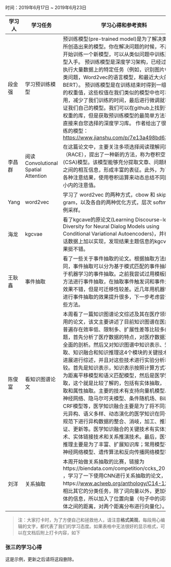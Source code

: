 时间：2019年6月17日 ~ 2019年6月23日

| 学习人  | 学习任务    | 学习心得和参考资料                                |
| ---- | ------- | ---------------------------------------- |
| 段金强   | 学习预训练模型 | 预训练模型(pre-trained model)是为了解决类似问题所创造出来的模型。你在解决问题的时候，不用从零开始训练一个新模型，可以从类似问题中训练过的模型入手。 预训练模型是深度学习架构，已经过训练以执行大量数据上的特定任务（例如，识别图片中的分类问题，Word2vec的语言模型，和最近大火的BERT）。 预训练模型是在训练结束时得到一组比较好的权重值，这些权值在我们类似的模型中也可以使用，减少了我们训练的时间，最后进行微调就可以验证我们自己的模型。我们可以在github上找到许多具有权重的库，但是获取预训练模型的最简单方法可能是直接来自您选择的深度学习库。 作者给出了很多预训练的模型：<https://www.jianshu.com/p/7e13a498bd63> |
| 李昌群 | 阅读Convolutional Spatial Attention | 在这篇论文中，主要关注多项选择阅读理解问题（RACE），提出了一种新的方法，称为卷积空间注意(CSA)模型。该模型能够充分提取文章、问题和候选项之间的相互信息，形成丰富的表征。此外，为了合并各种注意结果，使用卷积运算来动态总结不同区域大小内的注意值。 |
| Yang | word2vec | 学习了 word2vec 的两种方式，cbow 和 skip-gram，以及各自的两种优化方式，层次 softmax 和负例采样。|
| 海龙 | kgcvae | 看了kgcave的原论文(Learning Discourse-level Diversity for Neural Dialog Models using Conditional Variational Autoencoders)，并在微博对话数据上加以实现，发现结果主题信息的kgcvae的效果挺不错。|
| 王耿鑫 | 事件抽取 | 看了一些关于事件抽取的论文。根据抽取方法的不同，事件抽取可以分为基于模式匹配的事件抽取和基于机器学习的事件抽取。之前我尝试过用模板匹配的方法进行事件抽取，在抽取事件触发词和事件元素上效果不错，但是可迁移性较差。近几年用机器学习来进行事件抽取的效果提升很多，下一步考虑尝试下这些方法。 |
| 陈俊富 | 看知识图谱论文 | 本周看了一篇知识图谱论文综述及其在医疗领域的应用的论文，该文主要讲述了目前知识图谱在医疗领域普遍存在效率低、限制多、扩展性差等比较多的问题，首先分析了医疗数据的特点，对医疗数据进行了全面的剖析。然后又对知识图谱中知识表示、知识抽取、知识融合和知识推理这4个模块的关键技术和研究进展进行综述，并且对这些技术进行实验分析和比较。首先是知识表示，知识表示按照计算方式不同分为距离平移模型和语义匹配模型，然后是医学知识抽取，这个就是比较了解的，包括有实体抽取，关系抽取和属性抽取。主要的技术有支持向量机模型、人工神经网络、隐马尔可夫模型、条件随机场、BiLSTM-CRF模型等，医学知识融合主要是为了将不同来源的多元异构、语义多样、动态演化的医学知识在同一框架规范下进行异构数据的整合、消岐，加工、推理验证、更新等。医学知识融合的关键技术有实体对齐技术、实体链接技术和关系推演技术。最后，医学知识推理主要是为了丰富、扩展知识库；常用模型有人工神经网络模型、遗传算法和反向传播网络模型等。|
|刘洋|关系抽取|本周开始做关系抽取的比赛，链接为https://biendata.com/competition/ccks_2019_ipre/ ，学习了一下使用CNN进行关系抽取的论文，链接为https://www.aclweb.org/anthology/C14-1220， 相比其它的分类任务，除了词向量以外，更加强调实体的信息，所以加入了位置向量（句子中的词和2个实体之间的距离，对两个距离分布进行向量化）。|
> 注：大家打卡时，为了方便自己和拯救他人，请注意**格式美观**，每段用心编辑的文字，都代表了我们的学习态度。如果表格中无法很好的显示格式，可以在文档后附上打卡内容，如下

### 张三的学习心得
这是示例，更新之后请将这段删除。
